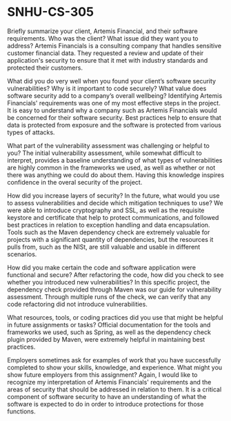 # SNHU-CS-305

Briefly summarize your client, Artemis Financial, and their software requirements. Who was the client? What issue did they want you to address?
Artemis Financials is a consulting company that handles sensitive customer financial data. They requested a review and update of their application's security to ensure that it met with industry standards and protected their customers.

What did you do very well when you found your client’s software security vulnerabilities? Why is it important to code securely? What value does software security add to a company’s overall wellbeing?
Identifying Artemis Financials' requirements was one of my most effective steps in the project. It is easy to understand why a company such as Artemis Financials would be concerned for their software security. Best practices help to ensure that data is protected from exposure and the software is protected from various types of attacks.

What part of the vulnerability assessment was challenging or helpful to you?
The initial vulnerability assessment, while somewhat difficult to interpret, provides a baseline understanding of what types of vulnerabilities are highly common in the frameworks we used, as well as whether or not there was anything we could do about them. Having this knowledge inspires confidence in the overal security of the project. 

How did you increase layers of security? In the future, what would you use to assess vulnerabilities and decide which mitigation techniques to use?
We were able to introduce cryptography and SSL, as well as the requisite keystore and certificate that help to protect communications, and followed best practices in relation to exception handling and data encapsulation. Tools such as the Maven dependency check are extremely valuable for projects with a significant quantity of dependencies, but the resources it pulls from, such as the NISt, are still valuable and usable in different scenarios.

How did you make certain the code and software application were functional and secure? After refactoring the code, how did you check to see whether you introduced new vulnerabilities?
In this specific project, the dependency check provided through Maven was our guide for vulnerability assessment. Through multiple runs of the check, we can verify that any code refactoring did not introduce vulnerabilities.

What resources, tools, or coding practices did you use that might be helpful in future assignments or tasks?
Official documentation for the tools and frameworks we used, such as Spring, as well as the dependency check plugin provided by Maven, were extremely helpful in maintaining best practices.

Employers sometimes ask for examples of work that you have successfully completed to show your skills, knowledge, and experience. What might you show future employers from this assignment?
Again, I would like to recognize my interpretation of Artemis Financials' requirements and the areas of security that should be addressed in relation to them. It is a critical component of software security to have an understanding of what the software is expected to do in order to introduce protections for those functions.
